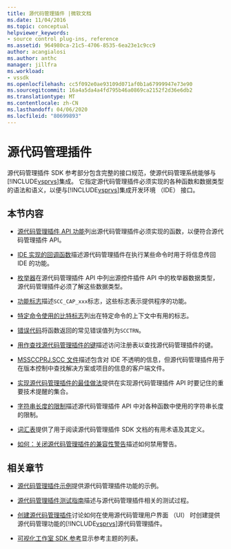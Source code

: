```yaml
---
title: 源代码管理插件 |微软文档
ms.date: 11/04/2016
ms.topic: conceptual
helpviewer_keywords:
- source control plug-ins, reference
ms.assetid: 964980ca-21c5-4706-8535-6ea23e1c9cc9
author: acangialosi
ms.author: anthc
manager: jillfra
ms.workload:
- vssdk
ms.openlocfilehash: cc5f092e0ae93109d071af0b1a67999947e73e90
ms.sourcegitcommit: 16a4a5da4a4fd795b46a0869ca2152f2d36e6db2
ms.translationtype: MT
ms.contentlocale: zh-CN
ms.lasthandoff: 04/06/2020
ms.locfileid: "80699893"
---
```

# <a name="source-control-plug-ins"></a>源代码管理插件
源代码管理插件 SDK 参考部分包含完整的接口规范，使源代码管理系统能够与[!INCLUDE[vsprvs](../code-quality/includes/vsprvs_md.md)]集成。 它指定源代码管理插件必须实现的各种函数和数据类型的语法和语义，以便与[!INCLUDE[vsprvs](../code-quality/includes/vsprvs_md.md)]集成开发环境 （IDE） 接口。

## <a name="in-this-section"></a>本节内容
- [源代码管理插件 API 功能](../extensibility/source-control-plug-in-api-functions.md)列出源代码管理插件必须实现的函数，以便符合源代码管理插件 API。

- [IDE 实现的回调函数](../extensibility/callback-functions-implemented-by-the-ide.md)描述源代码管理插件在执行某些命令时用于将信息传回 IDE 的功能。

- [枚举器](../extensibility/enumerators.md)在源代码管理插件 API 中列出源控件插件 API 中的枚举器数据类型，源代码管理插件必须了解这些数据类型。

- [功能标志](../extensibility/capability-flags.md)描述`SCC_CAP_xxx`标志，这些标志表示提供程序的功能。

- [特定命令使用的比特标志](../extensibility/bitflags-used-by-specific-commands.md)列出在特定命令的上下文中有用的标志。

- [错误代码](../extensibility/error-codes.md)将函数返回的常见错误值列为`SCCTRN`。

- [用作查找源代码管理插件的键](../extensibility/strings-used-as-keys-for-finding-a-source-control-plug-in.md)描述访问注册表以查找源代码管理插件的键。

- [MSSCCPRJ.SCC 文件](../extensibility/mssccprj-scc-file.md)描述包含对 IDE 不透明的信息，但源代码管理插件用于在版本控制中查找解决方案或项目的信息的客户端文件。

- [实现源代码管理插件的最佳做法](../extensibility/best-practices-for-implementing-a-source-control-plug-in.md)提供在实现源代码管理插件 API 时要记住的重要技术提醒的集合。

- [字符串长度的限制](../extensibility/restrictions-on-string-lengths.md)描述源代码管理插件 API 中对各种函数中使用的字符串长度的限制。

- [词汇表](../extensibility/source-control-plug-in-glossary.md)提供了用于阅读源代码管理插件 SDK 文档的有用术语及其定义。

- [如何：关闭源代码管理插件的兼容性警告](../extensibility/how-to-turn-off-compatibility-warnings-for-source-control-plug-ins.md)描述如何禁用警告。

## <a name="related-sections"></a>相关章节
- [源代码管理插件示例](https://www.microsoft.com/download/details.aspx?id=55984)提供源代码管理插件功能的示例。

- [源代码管理插件测试指南](../extensibility/internals/test-guide-for-source-control-plug-ins.md)描述与源代码管理插件相关的测试过程。

- [创建源代码管理插件](../extensibility/internals/creating-a-source-control-plug-in.md)讨论如何在使用源代码管理用户界面 （UI） 时创建提供源代码管理功能的[!INCLUDE[vsprvs](../code-quality/includes/vsprvs_md.md)]源代码管理插件。

- [可视化工作室 SDK 参考](../extensibility/visual-studio-sdk-reference.md)显示参考主题的列表。
